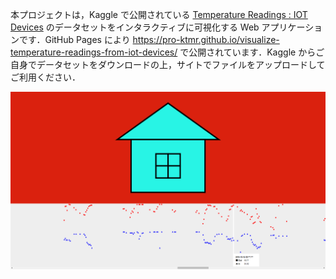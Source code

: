 本プロジェクトは，Kaggle で公開されている [Temperature Readings : IOT Devices](https://www.kaggle.com/datasets/atulanandjha/temperature-readings-iot-devices/data) のデータセットをインタラクティブに可視化する Web アプリケーションです．GitHub Pages により https://pro-ktmr.github.io/visualize-temperature-readings-from-iot-devices/ で公開されています．Kaggle からご自身でデータセットをダウンロードの上，サイトでファイルをアップロードしてご利用ください．

![スクリーンショット](docs/ss.png)

